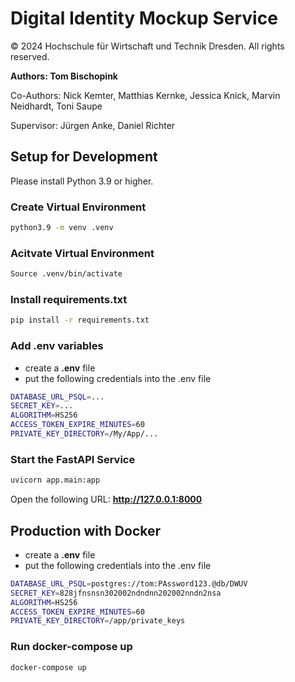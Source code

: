 # Digital Identity Mockup Service

© 2024 Hochschule für Wirtschaft und Technik Dresden. All rights reserved.

**Authors: Tom Bischopink**

Co-Authors: Nick Kemter, Matthias Kernke, Jessica Knick, Marvin Neidhardt, Toni Saupe

Supervisor: Jürgen Anke, Daniel Richter

## Setup for Development

Please install Python 3.9 or higher.

### Create Virtual Environment

```bash
python3.9 -m venv .venv
```

### Acitvate Virtual Environment

```bash
Source .venv/bin/activate
```

### Install requirements.txt

```bash
pip install -r requirements.txt
```

### Add .env variables

- create a **.env** file
- put the following credentials into the .env file

```bash
DATABASE_URL_PSQL=...
SECRET_KEY=...
ALGORITHM=HS256
ACCESS_TOKEN_EXPIRE_MINUTES=60
PRIVATE_KEY_DIRECTORY=/My/App/...
```

### Start the FastAPI Service

```bash 
uvicorn app.main:app
```

Open the following URL: **http://127.0.0.1:8000**


## Production with Docker
- create a **.env** file
- put the following credentials into the .env file

```bash
DATABASE_URL_PSQL=postgres://tom:PAssword123.@db/DWUV
SECRET_KEY=828jfnsnsn302002ndndnn202002nndn2nsa
ALGORITHM=HS256
ACCESS_TOKEN_EXPIRE_MINUTES=60
PRIVATE_KEY_DIRECTORY=/app/private_keys
```
### Run docker-compose up

```bash
docker-compose up
```
